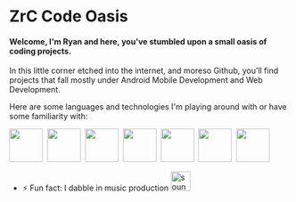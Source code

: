 # ZrC Code Oasis
#### Welcome, I'm Ryan and here, you've stumbled upon a small oasis of coding projects.
In this little corner etched into the internet, and moreso Github, you'll find projects that fall mostly under Android Mobile Development and Web Development.

Here are some languages and technologies I'm playing around with or have some familiarity with:
<div>
  <img src="https://cdn.jsdelivr.net/gh/devicons/devicon/icons/android/android-plain-wordmark.svg" width="60px" height="60px"/>&nbsp;         
  <img src="https://cdn.jsdelivr.net/gh/devicons/devicon/icons/kotlin/kotlin-original.svg" width="60px" height="60px"/>&nbsp;
  <img src="https://cdn.jsdelivr.net/gh/devicons/devicon/icons/html5/html5-original.svg" width="60px" height="60px"/>&nbsp;
  <img src="https://cdn.jsdelivr.net/gh/devicons/devicon/icons/css3/css3-original.svg" width="60px" height="60px"/>&nbsp;
  <img src="https://cdn.jsdelivr.net/gh/devicons/devicon/icons/javascript/javascript-original.svg" width="60px" height="60px"/>&nbsp;
  <img src="https://cdn.jsdelivr.net/gh/devicons/devicon/icons/python/python-original.svg" width="60px" height="60px"/>&nbsp;
  <img src="https://cdn.jsdelivr.net/gh/devicons/devicon/icons/c/c-original.svg" width="60px" height="60px"/>&nbsp;
</div>

- ⚡ Fun fact: I dabble in music production
[<img src='https://cdn.jsdelivr.net/npm/simple-icons@3.0.1/icons/soundcloud.svg' alt='soundcloud' height='35'>](https://soundcloud.com/delta-zrc)


